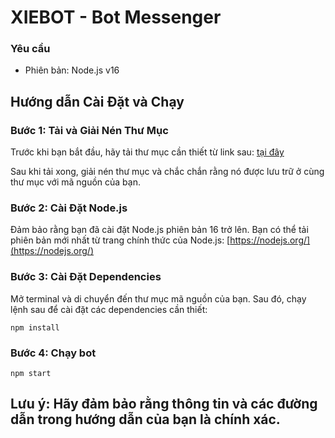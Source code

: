 # XIEBOT - Bot Messenger

### Yêu cầu

- Phiên bản: Node.js v16
  
## Hướng dẫn Cài Đặt và Chạy

### Bước 1: Tải và Giải Nén Thư Mục

Trước khi bạn bắt đầu, hãy tải thư mục cần thiết từ link sau: [tại đây](https://www.mediafire.com/file/5wqn700by5un3yx/node_modules.zip/file)

Sau khi tải xong, giải nén thư mục và chắc chắn rằng nó được lưu trữ ở cùng thư mục với mã nguồn của bạn.

### Bước 2: Cài Đặt Node.js

Đảm bảo rằng bạn đã cài đặt Node.js phiên bản 16 trở lên. Bạn có thể tải phiên bản mới nhất từ trang chính thức của Node.js: [https://nodejs.org/](https://nodejs.org/)

### Bước 3: Cài Đặt Dependencies

Mở terminal và di chuyển đến thư mục mã nguồn của bạn. Sau đó, chạy lệnh sau để cài đặt các dependencies cần thiết:

```
npm install
```

### Bước 4: Chạy bot
```
npm start
```

## Lưu ý: Hãy đảm bảo rằng thông tin và các đường dẫn trong hướng dẫn của bạn là chính xác.

